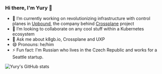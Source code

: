 ### Hi there, I'm Yury 👋

- 🔭 I’m currently working on revolutionizing infrastructure with control planes in [Upbound](https://github.com/upbound), the company behind [Crossplane](https://github.com/crossplane/) project 
- 👯 I’m looking to collaborate on any cool stuff within a Kubernetes ecosystem
- 💬 Ask me about k8gb.io, Crossplane and UXP
- 😄 Pronouns: he/him
- ⚡ Fun fact: I'm Russian who lives in the Czech Republic and works for a Seattle startup.

![Yury's GitHub stats](https://github-readme-stats.vercel.app/api?username=ytsarev&count_private=true&show_icons=true&theme=tokyonight)


<!--
**ytsarev/ytsarev** is a ✨ _special_ ✨ repository because its `README.md` (this file) appears on your GitHub profile.

Here are some ideas to get you started:

- 🔭 I’m currently working on ...
- 🌱 I’m currently learning ...
- 👯 I’m looking to collaborate on ...
- 🤔 I’m looking for help with ...
- 💬 Ask me about ...
- 📫 How to reach me: ...
- 😄 Pronouns: ...
- ⚡ Fun fact: ...
-->
